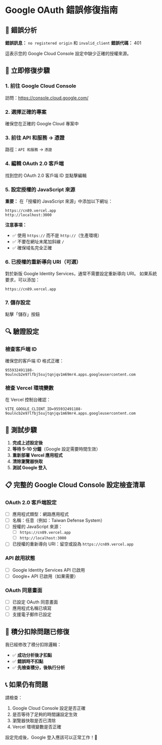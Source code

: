 # Google OAuth 錯誤修復指南

## 🚨 錯誤分析

**錯誤訊息：** `no registered origin` 和 `invalid_client`
**錯誤代碼：** 401

這表示您的 Google Cloud Console 設定中缺少正確的授權來源。

## 🔧 立即修復步驟

### 1. 前往 Google Cloud Console
訪問：https://console.cloud.google.com/

### 2. 選擇正確的專案
確保您在正確的 Google Cloud 專案中

### 3. 前往 API 和服務 → 憑證
路徑：`API 和服務` → `憑證`

### 4. 編輯 OAuth 2.0 客戶端
找到您的 OAuth 2.0 客戶端 ID 並點擊編輯

### 5. 設定授權的 JavaScript 來源
**重要：** 在「授權的 JavaScript 來源」中添加以下網址：

```
https://cn89.vercel.app
http://localhost:3000
```

**注意事項：**
- ✅ 使用 `https://` 而不是 `http://`（生產環境）
- ✅ 不要在網址末尾加斜線 `/`
- ✅ 確保域名完全正確

### 6. 已授權的重新導向 URI（可選）
對於新版 Google Identity Services，通常不需要設定重新導向 URI。
如果系統要求，可以添加：
```
https://cn89.vercel.app
```

### 7. 儲存設定
點擊「儲存」按鈕

## 🔍 驗證設定

### 檢查客戶端 ID
確保您的客戶端 ID 格式正確：
```
955932491188-9oulncb2e97lfbj5sujtqnjqv1m69mr4.apps.googleusercontent.com
```

### 檢查 Vercel 環境變數
在 Vercel 控制台確認：
```
VITE_GOOGLE_CLIENT_ID=955932491188-9oulncb2e97lfbj5sujtqnjqv1m69mr4.apps.googleusercontent.com
```

## 🚀 測試步驟

1. **完成上述設定後**
2. **等待 5-10 分鐘**（Google 設定需要時間生效）
3. **重新部署 Vercel 應用程式**
4. **清除瀏覽器快取**
5. **測試 Google 登入**

## 📋 完整的 Google Cloud Console 設定檢查清單

### OAuth 2.0 客戶端設定
- [ ] 應用程式類型：網路應用程式
- [ ] 名稱：任意（例如：Taiwan Defense System）
- [ ] 授權的 JavaScript 來源：
  - [ ] `https://cn89.vercel.app`
  - [ ] `http://localhost:3000`
- [ ] 已授權的重新導向 URI：留空或設為 `https://cn89.vercel.app`

### API 啟用狀態
- [ ] Google Identity Services API 已啟用
- [ ] Google+ API 已啟用（如果需要）

### OAuth 同意畫面
- [ ] 已設定 OAuth 同意畫面
- [ ] 應用程式名稱已填寫
- [ ] 支援電子郵件已設定

## 🔧 積分扣除問題已修復

我已經修改了積分扣除邏輯：
- ✅ **成功分析後才扣點**
- ✅ **錯誤時不扣點**
- ✅ **先檢查積分，後執行分析**

## 📞 如果仍有問題

請檢查：
1. Google Cloud Console 設定是否正確
2. 是否等待了足夠的時間讓設定生效
3. 瀏覽器快取是否已清除
4. Vercel 環境變數是否正確

設定完成後，Google 登入應該可以正常工作！🎉